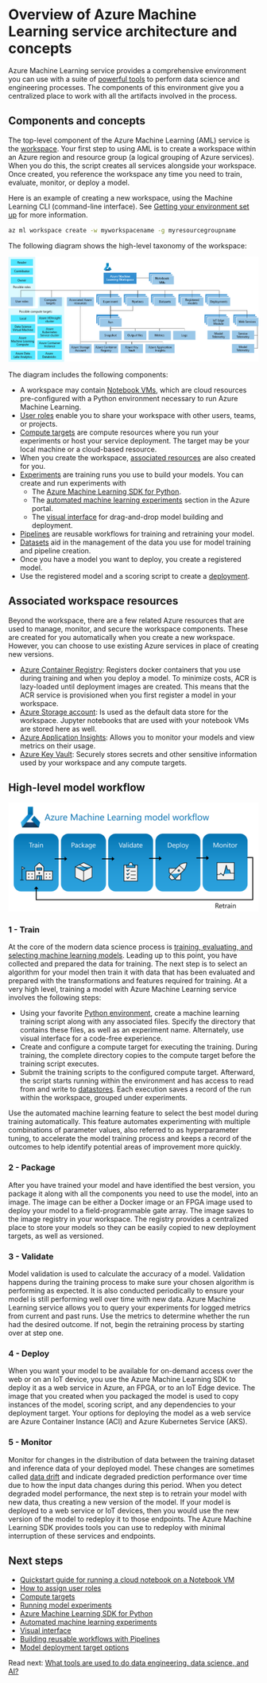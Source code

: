# Overview of Azure Machine Learning service architecture and concepts

Azure Machine Learning service provides a comprehensive environment you can use with a suite of [powerful tools](./tools.md) to perform data science and engineering processes. The components of this environment give you a centralized place to work with all the artifacts involved in the process.

## Components and concepts

The top-level component of the Azure Machine Learning (AML) service is the [workspace](https://docs.microsoft.com/en-us/azure/machine-learning/service/concept-workspace). Your first step to using AML is to create a workspace within an Azure region and resource group (a logical grouping of Azure services). When you do this, the script creates all services alongside your workspace. Once created, you reference the workspace any time you need to train, evaluate, monitor, or deploy a model.

Here is an example of creating a new workspace, using the Machine Learning CLI (command-line interface). See [Getting your environment set up](./environment-setup.md) for more information.

```bash
az ml workspace create -w myworkspacename -g myresourcegroupname
```

The following diagram shows the high-level taxonomy of the workspace:

![The high-level taxonomy of the Azure Machine Learning workspace](./media/azure-machine-learning-taxonomy.png)

The diagram includes the following components:

- A workspace may contain [Notebook VMs](https://docs.microsoft.com/en-us/azure/machine-learning/service/quickstart-run-cloud-notebook), which are cloud resources pre-configured with a Python environment necessary to run Azure Machine Learning.
- [User roles](https://docs.microsoft.com/en-us/azure/machine-learning/service/how-to-assign-roles) enable you to share your workspace with other users, teams, or projects.
- [Compute targets](https://docs.microsoft.com/en-us/azure/machine-learning/service/concept-compute-target) are compute resources where you run your experiments or host your service deployment. The target may be your local machine or a cloud-based resource.
- When you create the workspace, [associated resources](#associated-workspace-resources) are also created for you.
- [Experiments](../modeling/feature-engineering-training-evaluation-selection/model-training/aml-experiment-runs.md) are training runs you use to build your models. You can create and run experiments with
  - The [Azure Machine Learning SDK for Python](https://docs.microsoft.com/python/api/overview/azure/ml/intro?view=azure-ml-py).
  - The [automated machine learning experiments](../modeling/simplify-process-with-automated-ml/README.md) section in the Azure portal.
  - The [visual interface](./tools.md#visual-interface) for drag-and-drop model building and deployment.
- [Pipelines](../creating-machine-learning-pipelines/machine-learning-pipelines.md) are reusable workflows for training and retraining your model.
- [Datasets](https://docs.microsoft.com/en-us/azure/machine-learning/service/how-to-explore-prepare-data) aid in the management of the data you use for model training and pipeline creation.
- Once you have a model you want to deploy, you create a registered model.
- Use the registered model and a scoring script to create a [deployment](../model-deployment/deployment-target-options.md).

## Associated workspace resources

Beyond the workspace, there are a few related Azure resources that are used to manage, monitor, and secure the workspace components. These are created for you automatically when you create a new workspace. However, you can choose to use existing Azure services in place of creating new versions.

- [Azure Container Registry](https://azure.microsoft.com/services/container-registry/): Registers docker containers that you use during training and when you deploy a model. To minimize costs, ACR is lazy-loaded until deployment images are created. This means that the ACR service is provisioned when you first register a model in your workspace.
- [Azure Storage account](https://azure.microsoft.com/services/storage/): Is used as the default data store for the workspace. Jupyter notebooks that are used with your notebook VMs are stored here as well.
- [Azure Application Insights](https://azure.microsoft.com/services/application-insights/): Allows you to monitor your models and view metrics on their usage.
- [Azure Key Vault](https://azure.microsoft.com/services/key-vault/): Securely stores secrets and other sensitive information used by your workspace and any compute targets.

## High-level model workflow

![The stages shown are Train, Package, Validate, Deploy, and Monitor. An arrow labeled Retrain goes back to Train from Monitor.](media/aml-model-workflow.png 'Azure Machine Learning model workflow')

### 1 - Train

At the core of the modern data science process is [training, evaluating, and selecting machine learning models](../modeling/feature-engineering-training-evaluation-selection/README.md). Leading up to this point, you have collected and prepared the data for training. The next step is to select an algorithm for your model then train it with data that has been evaluated and prepared with the transformations and features required for training. At a very high level, training a model with Azure Machine Learning service involves the following steps:

- Using your favorite [Python environment](./environment-setup.md), create a machine learning training script along with any associated files. Specify the directory that contains these files, as well as an experiment name. Alternately, use visual interface for a code-free experience.
- Create and configure a compute target for executing the training. During training, the complete directory copies to the compute target before the training script executes.
- Submit the training scripts to the configured compute target. Afterward, the script starts running within the environment and has access to read from and write to [datastores](../data-acquisition-understanding/accessing-data.md#working-with-datastores). Each execution saves a record of the run within the workspace, grouped under experiments.

Use the automated machine learning feature to select the best model during training automatically. This feature automates experimenting with multiple combinations of parameter values, also referred to as hyperparameter tuning, to accelerate the model training process and keeps a record of the outcomes to help identify potential areas of improvement more quickly.

### 2 - Package

After you have trained your model and have identified the best version, you package it along with all the components you need to use the model, into an image. The image can be either a Docker image or an FPGA image used to deploy your model to a field-programmable gate array. The image saves to the image registry in your workspace. The registry provides a centralized place to store your models so they can be easily copied to new deployment targets, as well as versioned.

### 3 - Validate

Model validation is used to calculate the accuracy of a model. Validation happens during the training process to make sure your chosen algorithm is performing as expected. It is also conducted periodically to ensure your model is still performing well over time with new data. Azure Machine Learning service allows you to query your experiments for logged metrics from current and past runs. Use the metrics to determine whether the run had the desired outcome. If not, begin the retraining process by starting over at step one.

### 4 - Deploy

When you want your model to be available for on-demand access over the web or on an IoT device, you use the Azure Machine Learning SDK to deploy it as a web service in Azure, an FPGA, or to an IoT Edge device. The image that you created when you packaged the model is used to copy instances of the model, scoring script, and any dependencies to your deployment target. Your options for deploying the model as a web service are Azure Container Instance (ACI) and Azure Kubernetes Service (AKS).

### 5 - Monitor

Monitor for changes in the distribution of data between the training dataset and inference data of your deployed model. These changes are sometimes called [data drift](https://docs.microsoft.com/en-us/azure/machine-learning/service/concept-data-drift) and indicate degraded prediction performance over time due to how the input data changes during this period. When you detect degraded model performance, the next step is to retrain your model with new data, thus creating a new version of the model. If your model is deployed to a web service or IoT devices, then you would use the new version of the model to redeploy it to those endpoints. The Azure Machine Learning SDK provides tools you can use to redeploy with minimal interruption of these services and endpoints.

## Next steps

- [Quickstart guide for running a cloud notebook on a Notebook VM](https://docs.microsoft.com/en-us/azure/machine-learning/service/quickstart-run-cloud-notebook)
- [How to assign user roles](https://docs.microsoft.com/en-us/azure/machine-learning/service/how-to-assign-roles)
- [Compute targets](https://docs.microsoft.com/en-us/azure/machine-learning/service/concept-compute-target)
- [Running model experiments](../modeling/feature-engineering-training-evaluation-selection/model-training/aml-experiment-runs.md)
- [Azure Machine Learning SDK for Python](https://docs.microsoft.com/python/api/overview/azure/ml/intro?view=azure-ml-py)
- [Automated machine learning experiments](../modeling/simplify-process-with-automated-ml/README.md)
- [Visual interface](./tools.md#visual-interface)
- [Building reusable workflows with Pipelines](../creating-machine-learning-pipelines/machine-learning-pipelines.md)
- [Model deployment target options](../model-deployment/deployment-target-options.md)

Read next: [What tools are used to do data engineering, data science, and AI?](./tools.md)
